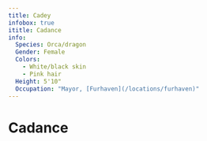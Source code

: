 ```yaml
---
title: Cadey
infobox: true
ititle: Cadance
info: 
  Species: Orca/dragon
  Gender: Female
  Colors: 
    - White/black skin
    - Pink hair
  Height: 5'10"
  Occupation: "Mayor, [Furhaven](/locations/furhaven)"
---
```


# Cadance
